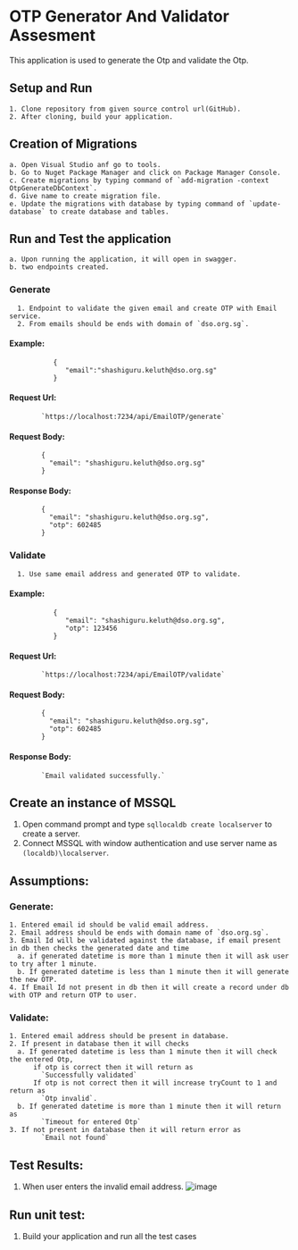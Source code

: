 # OTP Generator And Validator Assesment
  This application is used to generate the Otp and validate the Otp.

  ## Setup and Run
    1. Clone repository from given source control url(GitHub).
    2. After cloning, build your application.

  ## Creation of Migrations
    a. Open Visual Studio anf go to tools.
    b. Go to Nuget Package Manager and click on Package Manager Console.
    c. Create migrations by typing command of `add-migration -context OtpGenerateDbContext`.
    d. Give name to create migration file.
    e. Update the migrations with database by typing command of `update-database` to create database and tables.

  ## Run and Test the application
    a. Upon running the application, it will open in swagger.
    b. two endpoints created.

  ### Generate
      1. Endpoint to validate the given email and create OTP with Email service.
      2. From emails should be ends with domain of `dso.org.sg`.
      
  #### Example: 
               {
                  "email":"shashiguru.keluth@dso.org.sg"
               }
  #### Request Url:
            `https://localhost:7234/api/EmailOTP/generate`
  #### Request Body:
            {
              "email": "shashiguru.keluth@dso.org.sg"
            }
  #### Response Body:
            {
              "email": "shashiguru.keluth@dso.org.sg",
              "otp": 602485
            }

  ### Validate
      1. Use same email address and generated OTP to validate.
  #### Example: 
               {
                  "email": "shashiguru.keluth@dso.org.sg",
                  "otp": 123456
               }
  #### Request Url:
            `https://localhost:7234/api/EmailOTP/validate`
  #### Request Body:
            {
              "email": "shashiguru.keluth@dso.org.sg",
              "otp": 602485
            }
  #### Response Body:
            `Email validated successfully.`

## Create an instance of MSSQL
1. Open command prompt and type `sqllocaldb create localserver` to create a server.
2. Connect MSSQL with window authentication and use server name as `(localdb)\localserver`.

## Assumptions:
  ### Generate:
    1. Entered email id should be valid email address.
    2. Email address should be ends with domain name of `dso.org.sg`.
    3. Email Id will be validated against the database, if email present in db then checks the generated date and time 
      a. if generated datetime is more than 1 minute then it will ask user to try after 1 minute.
      b. If generated datetime is less than 1 minute then it will generate the new OTP.
    4. If Email Id not present in db then it will create a record under db with OTP and return OTP to user.

  ### Validate:
    1. Entered email address should be present in database.
    2. If present in database then it will checks
      a. If generated datetime is less than 1 minute then it will check the entered Otp, 
          if otp is correct then it will return as 
            `Successfully validated`
          If otp is not correct then it will increase tryCount to 1 and return as
            `Otp invalid`.
      b. If generated datetime is more than 1 minute then it will return as
            `Timeout for entered Otp`
    3. If not present in database then it will return error as
            `Email not found`
  
## Test Results:
  1. When user enters the invalid email address.
    ![image](https://user-images.githubusercontent.com/30490543/232783783-c3a896a3-072f-4ed5-b8bb-abb17bbba59a.png)

## Run unit test:
1. Build your application and run all the test cases

